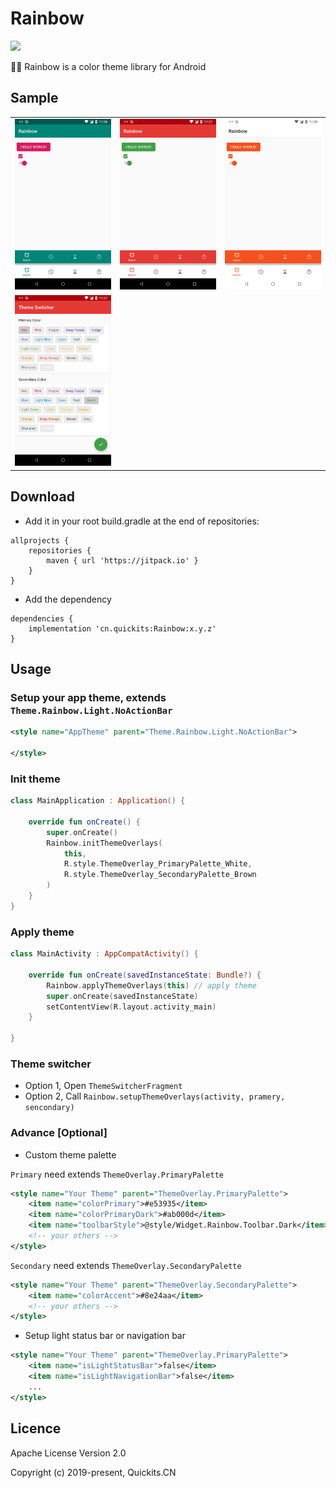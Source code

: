 # Rainbow

[![](https://jitpack.io/v/cn.quickits/Rainbow.svg)](https://jitpack.io/#cn.quickits/Rainbow)

🏳️‍🌈 Rainbow is a color theme library for Android

## Sample

|                             |                             |                             |
| :-------------------------: | :-------------------------: | :-------------------------: |
| ![](./art/screenshots1.png) | ![](./art/screenshots3.png) | ![](./art/screenshots4.png) |
| ![](./art/screenshots2.png) |

## Download

- Add it in your root build.gradle at the end of repositories:

```
allprojects {
    repositories {
        maven { url 'https://jitpack.io' }
    }
}
```

- Add the dependency

```
dependencies {
    implementation 'cn.quickits:Rainbow:x.y.z'
}
```

## Usage

### Setup your app theme, extends `Theme.Rainbow.Light.NoActionBar`

```xml
<style name="AppTheme" parent="Theme.Rainbow.Light.NoActionBar">

</style>
```

### Init theme

```kotlin
class MainApplication : Application() {

    override fun onCreate() {
        super.onCreate()
        Rainbow.initThemeOverlays(
            this,
            R.style.ThemeOverlay_PrimaryPalette_White,
            R.style.ThemeOverlay_SecondaryPalette_Brown
        )
    }
}
```

### Apply theme

```kotlin
class MainActivity : AppCompatActivity() {

    override fun onCreate(savedInstanceState: Bundle?) {
        Rainbow.applyThemeOverlays(this) // apply theme
        super.onCreate(savedInstanceState)
        setContentView(R.layout.activity_main)
    }

}
```

### Theme switcher

* Option 1, Open `ThemeSwitcherFragment`
* Option 2, Call `Rainbow.setupThemeOverlays(activity, pramery, sencondary)`

### Advance [Optional]

* Custom theme palette

`Primary` need extends `ThemeOverlay.PrimaryPalette`

```xml
<style name="Your Theme" parent="ThemeOverlay.PrimaryPalette">
    <item name="colorPrimary">#e53935</item>
    <item name="colorPrimaryDark">#ab000d</item>
    <item name="toolbarStyle">@style/Widget.Rainbow.Toolbar.Dark</item>
    <!-- your others -->
</style>
```

`Secondary` need extends `ThemeOverlay.SecondaryPalette`

```xml
<style name="Your Theme" parent="ThemeOverlay.SecondaryPalette">
    <item name="colorAccent">#8e24aa</item>
    <!-- your others -->
</style>
```

* Setup light status bar or navigation bar

```xml
<style name="Your Theme" parent="ThemeOverlay.PrimaryPalette">
    <item name="isLightStatusBar">false</item>
    <item name="isLightNavigationBar">false</item>
    ...
</style>
```

## Licence

Apache License Version 2.0

Copyright (c) 2019-present, Quickits.CN
